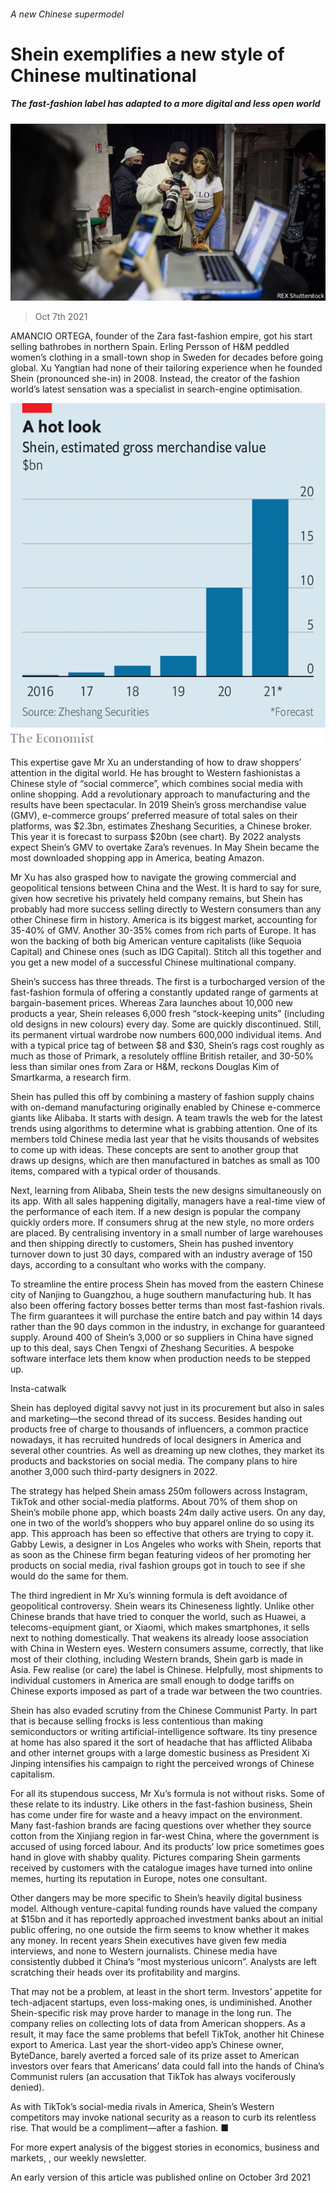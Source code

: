 ###### A new Chinese supermodel

# Shein exemplifies a new style of Chinese multinational 

##### The fast-fashion label has adapted to a more digital and less open world 

![image](images/20211002_wbp502.jpg) 

> Oct 7th 2021 

AMANCIO ORTEGA, founder of the Zara fast-fashion empire, got his start selling bathrobes in northern Spain. Erling Persson of H&amp;M peddled women’s clothing in a small-town shop in Sweden for decades before going global. Xu Yangtian had none of their tailoring experience when he founded Shein (pronounced she-in) in 2008. Instead, the creator of the fashion world’s latest sensation was a specialist in search-engine optimisation.

![image](images/20211009_WBC550.png) 


This expertise gave Mr Xu an understanding of how to draw shoppers’ attention in the digital world. He has brought to Western fashionistas a Chinese style of “social commerce”, which combines social media with online shopping. Add a revolutionary approach to manufacturing and the results have been spectacular. In 2019 Shein’s gross merchandise value (GMV), e-commerce groups’ preferred measure of total sales on their platforms, was $2.3bn, estimates Zheshang Securities, a Chinese broker. This year it is forecast to surpass $20bn (see chart). By 2022 analysts expect Shein’s GMV to overtake Zara’s revenues. In May Shein became the most downloaded shopping app in America, beating Amazon.


Mr Xu has also grasped how to navigate the growing commercial and geopolitical tensions between China and the West. It is hard to say for sure, given how secretive his privately held company remains, but Shein has probably had more success selling directly to Western consumers than any other Chinese firm in history. America is its biggest market, accounting for 35-40% of GMV. Another 30-35% comes from rich parts of Europe. It has won the backing of both big American venture capitalists (like Sequoia Capital) and Chinese ones (such as IDG Capital). Stitch all this together and you get a new model of a successful Chinese multinational company.

Shein’s success has three threads. The first is a turbocharged version of the fast-fashion formula of offering a constantly updated range of garments at bargain-basement prices. Whereas Zara launches about 10,000 new products a year, Shein releases 6,000 fresh “stock-keeping units” (including old designs in new colours) every day. Some are quickly discontinued. Still, its permanent virtual wardrobe now numbers 600,000 individual items. And with a typical price tag of between $8 and $30, Shein’s rags cost roughly as much as those of Primark, a resolutely offline British retailer, and 30-50% less than similar ones from Zara or H&amp;M, reckons Douglas Kim of Smartkarma, a research firm.

Shein has pulled this off by combining a mastery of fashion supply chains with on-demand manufacturing originally enabled by Chinese e-commerce giants like Alibaba. It starts with design. A team trawls the web for the latest trends using algorithms to determine what is grabbing attention. One of its members told Chinese media last year that he visits thousands of websites to come up with ideas. These concepts are sent to another group that draws up designs, which are then manufactured in batches as small as 100 items, compared with a typical order of thousands.

Next, learning from Alibaba, Shein tests the new designs simultaneously on its app. With all sales happening digitally, managers have a real-time view of the performance of each item. If a new design is popular the company quickly orders more. If consumers shrug at the new style, no more orders are placed. By centralising inventory in a small number of large warehouses and then shipping directly to customers, Shein has pushed inventory turnover down to just 30 days, compared with an industry average of 150 days, according to a consultant who works with the company.

To streamline the entire process Shein has moved from the eastern Chinese city of Nanjing to Guangzhou, a huge southern manufacturing hub. It has also been offering factory bosses better terms than most fast-fashion rivals. The firm guarantees it will purchase the entire batch and pay within 14 days rather than the 90 days common in the industry, in exchange for guaranteed supply. Around 400 of Shein’s 3,000 or so suppliers in China have signed up to this deal, says Chen Tengxi of Zheshang Securities. A bespoke software interface lets them know when production needs to be stepped up.

Insta-catwalk

Shein has deployed digital savvy not just in its procurement but also in sales and marketing—the second thread of its success. Besides handing out products free of charge to thousands of influencers, a common practice nowadays, it has recruited hundreds of local designers in America and several other countries. As well as dreaming up new clothes, they market its products and backstories on social media. The company plans to hire another 3,000 such third-party designers in 2022.

The strategy has helped Shein amass 250m followers across Instagram, TikTok and other social-media platforms. About 70% of them shop on Shein’s mobile phone app, which boasts 24m daily active users. On any day, one in two of the world’s shoppers who buy apparel online do so using its app. This approach has been so effective that others are trying to copy it. Gabby Lewis, a designer in Los Angeles who works with Shein, reports that as soon as the Chinese firm began featuring videos of her promoting her products on social media, rival fashion groups got in touch to see if she would do the same for them.

The third ingredient in Mr Xu’s winning formula is deft avoidance of geopolitical controversy. Shein wears its Chineseness lightly. Unlike other Chinese brands that have tried to conquer the world, such as Huawei, a telecoms-equipment giant, or Xiaomi, which makes smartphones, it sells next to nothing domestically. That weakens its already loose association with China in Western eyes. Western consumers assume, correctly, that like most of their clothing, including Western brands, Shein garb is made in Asia. Few realise (or care) the label is Chinese. Helpfully, most shipments to individual customers in America are small enough to dodge tariffs on Chinese exports imposed as part of a trade war between the two countries.

Shein has also evaded scrutiny from the Chinese Communist Party. In part that is because selling frocks is less contentious than making semiconductors or writing artificial-intelligence software. Its tiny presence at home has also spared it the sort of headache that has afflicted Alibaba and other internet groups with a large domestic business as President Xi Jinping intensifies his campaign to right the perceived wrongs of Chinese capitalism.

For all its stupendous success, Mr Xu’s formula is not without risks. Some of these relate to its industry. Like others in the fast-fashion business, Shein has come under fire for waste and a heavy impact on the environment. Many fast-fashion brands are facing questions over whether they source cotton from the Xinjiang region in far-west China, where the government is accused of using forced labour. And its products’ low price sometimes goes hand in glove with shabby quality. Pictures comparing Shein garments received by customers with the catalogue images have turned into online memes, hurting its reputation in Europe, notes one consultant.

Other dangers may be more specific to Shein’s heavily digital business model. Although venture-capital funding rounds have valued the company at $15bn and it has reportedly approached investment banks about an initial public offering, no one outside the firm seems to know whether it makes any money. In recent years Shein executives have given few media interviews, and none to Western journalists. Chinese media have consistently dubbed it China’s “most mysterious unicorn”. Analysts are left scratching their heads over its profitability and margins.

That may not be a problem, at least in the short term. Investors’ appetite for tech-adjacent startups, even loss-making ones, is undiminished. Another Shein-specific risk may prove harder to manage in the long run. The company relies on collecting lots of data from American shoppers. As a result, it may face the same problems that befell TikTok, another hit Chinese export to America. Last year the short-video app’s Chinese owner, ByteDance, barely averted a forced sale of its prize asset to American investors over fears that Americans’ data could fall into the hands of China’s Communist rulers (an accusation that TikTok has always vociferously denied).

As with TikTok’s social-media rivals in America, Shein’s Western competitors may invoke national security as a reason to curb its relentless rise. That would be a compliment—after a fashion. ■

For more expert analysis of the biggest stories in economics, business and markets, , our weekly newsletter.

An early version of this article was published online on October 3rd 2021


